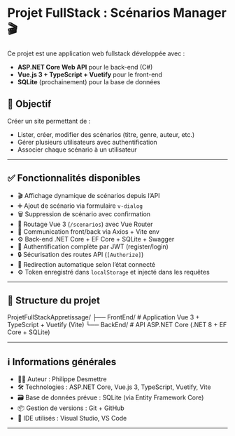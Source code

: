 # Projet FullStack : Scénarios Manager 🎬

Ce projet est une application web fullstack développée avec :
- **ASP.NET Core Web API** pour le back-end (C#)
- **Vue.js 3 + TypeScript + Vuetify** pour le front-end
- **SQLite** (prochainement) pour la base de données

## 🎯 Objectif
Créer un site permettant de :
- Lister, créer, modifier des scénarios (titre, genre, auteur, etc.)
- Gérer plusieurs utilisateurs avec authentification
- Associer chaque scénario à un utilisateur

---

## ✅ Fonctionnalités disponibles

- 🎬 Affichage dynamique de scénarios depuis l’API
- ➕ Ajout de scénario via formulaire `v-dialog`
- 🗑️ Suppression de scénario avec confirmation
- 🧭 Routage Vue 3 (`/scenarios`) avec Vue Router
- 🔗 Communication front/back via Axios + Vite env
- ⚙️ Back-end .NET Core + EF Core + SQLite + Swagger
- 🔐 Authentification complète par JWT (register/login)
- 🔒 Sécurisation des routes API (`[Authorize]`)
- 🚦 Redirection automatique selon l’état connecté
- ⚙️ Token enregistré dans `localStorage` et injecté dans les requêtes



---

## 📁 Structure du projet

ProjetFullStackAppretissage/
├── FrontEnd/ # Application Vue 3 + TypeScript + Vuetify (Vite)
└── BackEnd/ # API ASP.NET Core (.NET 8 + EF Core + SQLite)

---

## ℹ️ Informations générales

- 🧑‍💻 Auteur : Philippe Desmettre
- 🛠️ Technologies : ASP.NET Core, Vue.js 3, TypeScript, Vuetify, Vite
- 🗃️ Base de données prévue : SQLite (via Entity Framework Core)
- 📦 Gestion de versions : Git + GitHub
- 🔧 IDE utilisés : Visual Studio, VS Code

---
